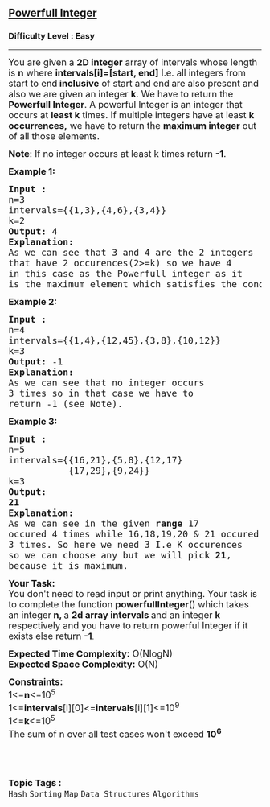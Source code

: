 <h2><a href="https://practice.geeksforgeeks.org/problems/d894706c496da5c5a4f45b0360c7f4164c516f83/1">Powerfull Integer</a></h2><h3>Difficulty Level : Easy</h3><hr><div class="problems_problem_content__Xm_eO"><p><span style="font-size:18px">You are given a <strong>2D integer</strong> array of&nbsp;intervals whose length is <strong>n</strong> where <strong>intervals[i]=[start, end]</strong>&nbsp;I.e. all integers from start to end<strong> inclusive</strong>&nbsp;of start and end<strong> </strong>are also present&nbsp;and also we are given an integer <strong>k</strong>. We have to return the <strong>Powerfull Integer</strong>. A powerful Integer is an integer that occurs at <strong>least k</strong> times. If multiple integers have at least <strong>k occurrences,</strong>&nbsp;we have to return the <strong>maximum integer</strong> out of all those elements.&nbsp;</span></p>

<p><span style="font-size:18px"><strong>Note</strong>: If no integer occurs at least k times return <strong>-1</strong>.</span></p>

<p><strong><span style="font-size:18px">Example 1:</span></strong></p>

<pre><span style="font-size:18px"><strong>Input :</strong>
n=3
intervals={{1,3},{4,6},{3,4}}
k=2
<strong>Output: </strong>4
<strong>Explanation:
</strong>As we can see that 3 and 4 are the 2 integers 
that have 2 occurences(2&gt;=k) so we have 4 
in this case as the Powerfull integer as it 
is the maximum element which satisfies the condition.</span></pre>

<p><strong><span style="font-size:18px">Example 2:</span></strong></p>

<pre><span style="font-size:18px"><strong>Input :</strong>
n=4
intervals={{1,4},{12,45},{3,8},{10,12}}
k=3
<strong>Output: </strong>-1
<strong>Explanation:</strong>
As we can see that no integer occurs 
3 times so in that case we have to 
return -1 (see Note).</span>
</pre>

<p><strong><span style="font-size:18px">Example 3:</span></strong></p>

<pre><span style="font-size:18px"><strong>Input :</strong>
n=5
intervals={{16,21},{5,8},{12,17}
&nbsp;          {17,29},{9,24}}
k=3
<strong>Output: 
21</strong>
<strong>Explanation:
</strong>As we can see in the given <strong>range</strong> 17 
occured 4 times while 16,18,19,20 &amp; 21 occured 
3 times. So here we need 3 I.e K occurences 
so we can choose any but we will pick <strong>21</strong>, 
because it is maximum.</span></pre>

<p><span style="font-size:18px"><strong>Your Task:</strong><br>
You don't need to read input or print anything. Your task is to complete the function <strong>powerfullInteger</strong>() which takes an integer<strong> n, </strong>a <strong>2d array intervals&nbsp;</strong>and an integer&nbsp;<strong>k</strong> respectively and you have to&nbsp;return powerful Integer&nbsp;if it exists else return <strong>-1</strong></span>.</p>

<p><span style="font-size:18px"><strong>Expected Time Complexity:</strong> O(NlogN)<br>
<strong>Expected Space Complexity:</strong> O(N)</span></p>

<p><span style="font-size:18px"><strong>Constraints:</strong><br>
1&lt;=<strong>n</strong>&lt;=10<sup>5</sup><br>
1&lt;=<strong>intervals</strong>[i][0]&lt;=<strong>intervals</strong>[i][1]&lt;=10<sup>9</sup><br>
1&lt;=<strong>k</strong>&lt;=10<sup>5</sup><br>
The sum of n over all test cases won't exceed <strong>10<sup>6</sup></strong></span></p>

<p>&nbsp;</p>
</div><br><p><span style=font-size:18px><strong>Topic Tags : </strong><br><code>Hash</code>&nbsp;<code>Sorting</code>&nbsp;<code>Map</code>&nbsp;<code>Data Structures</code>&nbsp;<code>Algorithms</code>&nbsp;